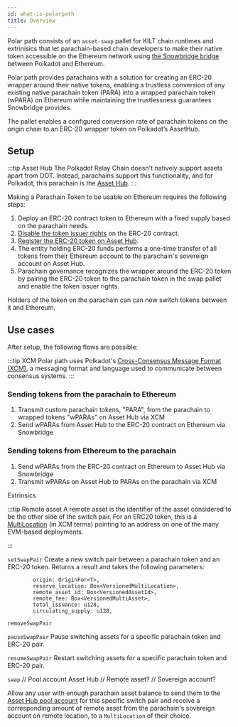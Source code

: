 ```yaml
---
id: what-is-polarpath
title: Overview
---
```



Polar path consists of an `asset-swap` pallet for KILT chain runtimes and extrinisics that let parachain-based chain developers to make their native token accessible on the Ethereum network using [the Snowbridge bridge](https://docs.snowbridge.network) between Polkadot and Ethereum.

Polar path provides parachains with a solution for creating an ERC-20 wrapper around their native tokens, enabling a trustless conversion of any existing native parachain token (PARA) into a wrapped parachain token (wPARA) on Ethereum while maintaining the trustlessness guarantees Snowbridge provides.

The pallet enables a configured conversion rate of parachain tokens on the origin chain to an ERC-20 wrapper token on Polkadot’s AssetHub.

## Setup

:::tip Asset Hub
The Polkadot Relay Chain doesn't natively support assets apart from DOT. Instead, parachains support this functionality, and for Polkadot, this parachain is the [Asset Hub](https://wiki.polkadot.network/docs/build-integrate-assets).
:::

Making a Parachain Token to be usable on Ethereum requires the following steps:
1. Deploy an ERC-20 contract token to Ethereum with a fixed supply based on the parachain needs.
2. [Disable the token issuer rights](https://ethereum.org/en/guides/how-to-revoke-token-access/) on the ERC-20 contract.
3. [Register the ERC-20 token on Asset Hub](https://wiki.polkadot.network/docs/learn-assets#creation-and-management).
4. The entity holding ERC-20 funds performs a one-time transfer of all tokens from their Ethereum account to the parachain's sovereign account on Asset Hub.
5. Parachain governance recognizes the wrapper around the ERC-20 token by pairing the ERC-20 token to the parachain token in the swap pallet and enable the token issuer rights.

Holders of the token on the parachain can can now switch tokens between it and Ethereum.

## Use cases

After setup, the following flows are possible:

:::tip XCM
Polar path uses Polkadot's [Cross-Consensus Message Format (XCM)](https://wiki.polkadot.network/docs/learn-xcm), a messaging format and language used to communicate between consensus systems.
:::

### Sending tokens from the parachain to Ethereum

1. Transmit custom parachain tokens, "PARA", from the parachain to wrapped tokens "wPARAs" on Asset Hub via XCM
2. Send wPARAs from Asset Hub to the ERC-20 contract on Ethereum via Snowbridge

### Sending tokens from Ethereum to the parachain

1. Send wPARAs from the ERC-20 contract on Ethereum to Asset Hub via Snowbridge
2. Transmit wPARAs on Asset Hub to PARAs on the parachain via XCM






Extrinsics

:::tip Remote asset
A remote asset is the identifier of the asset considered to be the other side of the switch pair. For an ERC20 token, this is a [MultiLocation](https://wiki.polkadot.network/docs/learn/xcm/fundamentals/multilocation-summary) (in XCM terms) pointing to an address on one of the many EVM-based deployments.

:::

`setSwapPair`
Create a new switch pair between a parachain token and an ERC-20 token. Returns a result and takes the following parameters:

			origin: OriginFor<T>,
			reserve_location: Box<VersionedMultiLocation>,
			remote_asset_id: Box<VersionedAssetId>,
			remote_fee: Box<VersionedMultiAsset>,
			total_issuance: u128,
			circulating_supply: u128,


`removeSwapPair`

`pauseSwapPair`
Pause switching assets for a specific parachain token and ERC-20 pair.


`resumeSwapPair`
Restart switching assets for a specific parachain token and ERC-20 pair.

`swap`
// Pool account Asset Hub
// Remote asset?
// Sovereign account?

Allow any user with enough parachain asset balance to send them to the [Asset Hub pool account](https://docs.rs/pallet-asset-conversion/latest/pallet_asset_conversion/pallet/struct.Pallet.html#method.create_pool) for this specific switch pair and receive a corresponding amount of remote asset from the parachain's sovereign account on remote location, to a `MultiLocation` of their choice.

